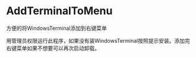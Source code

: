 # AddTerminalToMenu
方便的将WindowsTerminal添加到右键菜单

用管理员权限运行此程序，如果没有装WindowsTerminal按照提示安装。添加完右键菜单如果不想要可以再次启动卸载。
